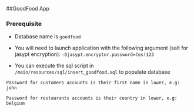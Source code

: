 ##GoodFood App

### Prerequisite

- Database name is `goodfood`

- You will need to launch application with the following argument (salt for jasypt encryption): `-Djasypt.encryptor.password=Ces!123`

- You can execute the  sql script in `/main/resources/sql/insert_goodfood.sql` to populate database

`Password for customers accounts is their first name in lower, e.g: john`

`Password for restaurants accounts is their country in lower, e.g: belgium`
